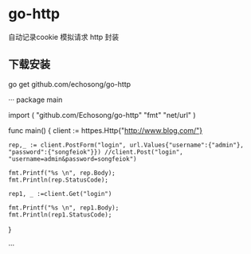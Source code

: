 # go-http
自动记录cookie 模拟请求 http 封装

## 下载安装

go get github.com/echosong/go-http


···
package main

import (
	"github.com/Echosong/go-http"
	"fmt"
	"net/url"
)

func main()  {
	client := httpes.Http{"http://www.blog.com/"}
	
	rep,_ := client.PostForm("login", url.Values{"username":{"admin"}, "password":{"songfeiok"}}) //client.Post("login", "username=admin&password=songfeiok")

	fmt.Printf("%s \n", rep.Body);
	fmt.Println(rep.StatusCode);

	rep1, _ :=client.Get("login")

	fmt.Printf("%s \n", rep1.Body);
	fmt.Println(rep1.StatusCode);

}

···

